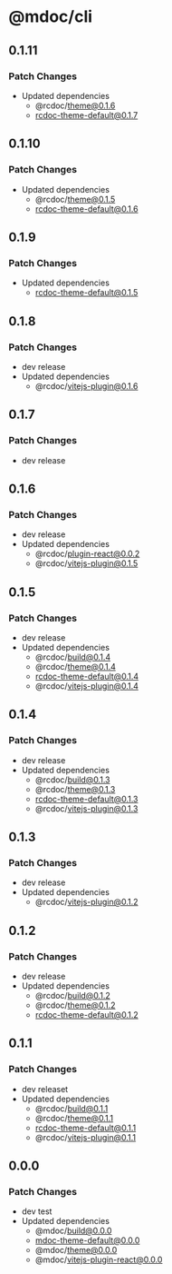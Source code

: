 # @mdoc/cli

## 0.1.11

### Patch Changes

- Updated dependencies
  - @rcdoc/theme@0.1.6
  - rcdoc-theme-default@0.1.7

## 0.1.10

### Patch Changes

- Updated dependencies
  - @rcdoc/theme@0.1.5
  - rcdoc-theme-default@0.1.6

## 0.1.9

### Patch Changes

- Updated dependencies
  - rcdoc-theme-default@0.1.5

## 0.1.8

### Patch Changes

- dev release
- Updated dependencies
  - @rcdoc/vitejs-plugin@0.1.6

## 0.1.7

### Patch Changes

- dev release

## 0.1.6

### Patch Changes

- dev release
- Updated dependencies
  - @rcdoc/plugin-react@0.0.2
  - @rcdoc/vitejs-plugin@0.1.5

## 0.1.5

### Patch Changes

- dev release
- Updated dependencies
  - @rcdoc/build@0.1.4
  - @rcdoc/theme@0.1.4
  - rcdoc-theme-default@0.1.4
  - @rcdoc/vitejs-plugin@0.1.4

## 0.1.4

### Patch Changes

- dev release
- Updated dependencies
  - @rcdoc/build@0.1.3
  - @rcdoc/theme@0.1.3
  - rcdoc-theme-default@0.1.3
  - @rcdoc/vitejs-plugin@0.1.3

## 0.1.3

### Patch Changes

- dev release
- Updated dependencies
  - @rcdoc/vitejs-plugin@0.1.2

## 0.1.2

### Patch Changes

- dev release
- Updated dependencies
  - @rcdoc/build@0.1.2
  - @rcdoc/theme@0.1.2
  - rcdoc-theme-default@0.1.2

## 0.1.1

### Patch Changes

- dev releaset
- Updated dependencies
  - @rcdoc/build@0.1.1
  - @rcdoc/theme@0.1.1
  - rcdoc-theme-default@0.1.1
  - @rcdoc/vitejs-plugin@0.1.1

## 0.0.0

### Patch Changes

- dev test
- Updated dependencies
  - @mdoc/build@0.0.0
  - mdoc-theme-default@0.0.0
  - @mdoc/theme@0.0.0
  - @mdoc/vitejs-plugin-react@0.0.0
